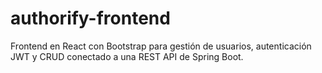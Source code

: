 # authorify-frontend
Frontend en React con Bootstrap para gestión de usuarios, autenticación JWT y CRUD conectado a una REST API de Spring Boot.
